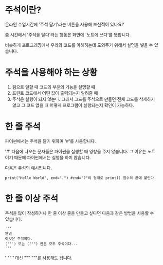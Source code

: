 # 주석이란?

온라인 수업시간에 '주석 달기'라는 버튼을 사용해 보신적이 있나요?

줌 시간에서 '주석을 달다'라는 행동은 화면에 '노트에 쓰다'를 뜻합니다.

비슷하게 프로그래밍에서 우리의 코드를 이해하는데 도와주기 위해서 설명을 넣을 수 있습니다.

# 주석을 사용해야 하는 상황

1. 팀으로 일할 때 코드의 부분의 기능을 설명할 때
2. 프린트 코드에서 어떤 값이 출력되는지 알려줄 때
3. 주석은 실행이 되지 않는다. 그래서 코드를 주석으로 만들면 전체 코드를 삭제하지 않고 그 코드 없을 때 어떻게 프로그램이 실행되는지 확인이 가능하다.

# 한 줄 주석

파이썬에서는 주석을 달기 위하여 '#'를 사용합니다.

'#' 다음에 나오는 문자들은 파이썬을 실행할 때 영향을 주지 않습니다. 그 이유는 노트이기 때문에 파이썬에서는 실행을 하지 않습니다.

다음은 주석의 예시입니다.

```
print("Hello World", end=".") #end="?"의 형태로 print() 함수의 끝에 붙인다.
```

# 한 줄 이상 주석

주석을 많이 작성하거나 한 줄 이상 줄을 만들고 싶다면 다음과 같은 방법을 사용할 수 있습니다.

```
'''
안녕
이것은 주석이다.
(''') 또는 (""") 안은 모두 주석이다...
'''
```

''' ''' 대신 """ """를 사용해도 됩니다.
